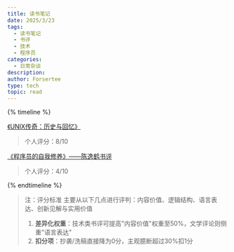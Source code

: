 ```yaml
---
title: 读书笔记
date: 2025/3/23
tags:
  - 读书笔记
  - 书评
  - 技术
  - 程序员
categories:
  - 日常杂谈
description: 
author: Forsertee
type: tech
topic: read
---
```



{% timeline %}
<!-- node 2025 年 4 月 9 日 -->
[《UNIX传奇：历史与回忆》](https://www.montylee.cn/2025/04/09/《UNIX传奇：历史与回忆》/)
> 个人评分：8/10

<!-- node 2025 年 3 月 30 日 -->
[《程序员的自我修养》——陈逸鹤书评](https://www.montylee.cn/2025/03/30/《程序员的自我修养》——陈逸鹤书评/)
> 个人评分：4/10

{% endtimeline %}

> 注：评分标准
> 主要从以下几点进行评判：内容价值、逻辑结构、语言表达、创新见解与实用价值
> 1. **差异化权重**​：技术类书评可提高"内容价值"权重至50%，文学评论则侧重"语言表达"
> 2. **扣分项**​：抄袭/洗稿直接降为0分，主观臆断超过30%扣1分
